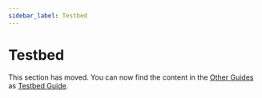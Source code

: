 ```yaml
---
sidebar_label: Testbed
---
```


# Testbed

This section has moved. You can now find the content in the
[Other Guides](../../../other-guides) as
[Testbed Guide](../../../other-guides/testbed).
